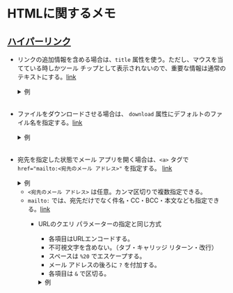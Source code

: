 # HTMLに関するメモ

## [ハイパーリンク](https://developer.mozilla.org/en-US/docs/Learn/HTML/Introduction_to_HTML/Creating_hyperlinks)

- リンクの追加情報を含める場合は、`title` 属性を使う。ただし、マウスを当てている時しかツール チップとして表示されないので、重要な情報は通常のテキストにする。[link](https://developer.mozilla.org/en-US/docs/Learn/HTML/Introduction_to_HTML/Creating_hyperlinks#adding_supporting_information_with_the_title_attribute)

    <details><summary>例</summary><div>

    ```html
    <p>
      I'm creating a link to
      <a
        href="https://www.mozilla.org/en-US/"
        title="The best place to find more information about Mozilla's
              mission and how to contribute">the Mozilla homepage</a>.
    </p>
    ```

    </div></details></br>

- ファイルをダウンロードさせる場合は、 `download` 属性にデフォルトのファイル名を指定する。[link](https://developer.mozilla.org/en-US/docs/Learn/HTML/Introduction_to_HTML/Creating_hyperlinks#use_the_download_attribute_when_linking_to_a_download)

    <details><summary>例</summary><div>

    ```html
    <a
      href="https://download.mozilla.org/?product=firefox-latest-ssl&os=win64&lang=en-US"
      download="firefox-latest-64bit-installer.exe">
      Download Latest Firefox for Windows (64-bit) (English, US)
    </a>
    ```

    </div></details></br>

- 宛先を指定した状態でメール アプリを開く場合は、`<a>` タグで `href="mailto:<宛先のメール アドレス>"` を指定する。 [link](https://developer.mozilla.org/en-US/docs/Learn/HTML/Introduction_to_HTML/Creating_hyperlinks#email_links)

    <details><summary>例</summary><div>

    ```html
    <a href="mailto:nowhere@mozilla.org">Send email to nowhere</a>
    ```

    </div></details>

  - `<宛先のメール アドレス>` は任意。カンマ区切りで複数指定できる。
  - `mailto:` では、宛先だけでなく件名・CC・BCC・本文なども指定できる。[link](https://developer.mozilla.org/en-US/docs/Learn/HTML/Introduction_to_HTML/Creating_hyperlinks#specifying_details)
    - URLのクエリ パラメーターの指定と同じ方式
      - 各項目はURLエンコードする。
      - 不可視文字を含めない。（タブ・キャリッジ リターン・改行）
      - スペースは `%20` でエスケープする。
      - メール アドレスの後ろに `?` を付加する。
      - 各項目は `&` で区切る。

      <details><summary>例</summary><div>

      ```html
      <a
        href="mailto:nowhere@mozilla.org?cc=name2@rapidtables.com&bcc=name3@rapidtables.com&subject=The%20subject%20of%20the%20email&body=The%20body%20of%20the%20email">
        Send mail with cc, bcc, subject and body
      </a>
      ```

      </div></details></br>
